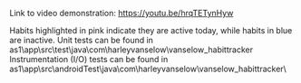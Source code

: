 Link to video demonstration:
https://youtu.be/hrqTETynHyw

Habits highlighted in pink indicate they are active today, while habits in blue are inactive.
Unit tests can be found in as1\app\src\test\java\com\harleyvanselow\vanselow_habittracker\
Instrumentation (I/O) tests can be found in as1\app\src\androidTest\java\com\harleyvanselow\vanselow_habittracker\
